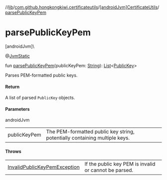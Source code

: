 //[lib](../../../index.md)/[com.github.hongkongkiwi.certificateutils](../index.md)/[[androidJvm]CertificateUtils](index.md)/[parsePublicKeyPem](parse-public-key-pem.md)

# parsePublicKeyPem

[androidJvm]\

@[JvmStatic](https://kotlinlang.org/api/latest/jvm/stdlib/kotlin.jvm/-jvm-static/index.html)

fun [parsePublicKeyPem](parse-public-key-pem.md)(publicKeyPem: [String](https://kotlinlang.org/api/latest/jvm/stdlib/kotlin/-string/index.html)): [List](https://kotlinlang.org/api/latest/jvm/stdlib/kotlin.collections/-list/index.html)&lt;[PublicKey](https://developer.android.com/reference/kotlin/java/security/PublicKey.html)&gt;

Parses PEM-formatted public keys.

#### Return

A list of parsed `PublicKey` objects.

#### Parameters

androidJvm

| | |
|---|---|
| publicKeyPem | The PEM-formatted public key string, potentially containing multiple keys. |

#### Throws

| | |
|---|---|
| [InvalidPublicKeyPemException](../../com.github.hongkongkiwi.certificateutils.exceptions/[android-jvm]-invalid-public-key-pem-exception/index.md) | If the public key PEM is invalid or cannot be parsed. |
